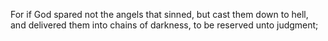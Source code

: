 For if God spared not the angels that sinned, but cast them down to hell, and delivered them into chains of darkness, to be reserved unto judgment;
